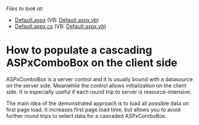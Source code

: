 <!-- default file list -->
*Files to look at*:

* [Default.aspx](./CS/WebSite/Default.aspx) (VB: [Default.aspx.vb](./VB/WebSite/Default.aspx.vb))
* [Default.aspx.cs](./CS/WebSite/Default.aspx.cs) (VB: [Default.aspx.vb](./VB/WebSite/Default.aspx.vb))
<!-- default file list end -->
# How to populate a cascading ASPxComboBox on the client side 


<p>ASPxComboBox is a server control and it is usually bound with a datasource on the server side. Meanwhile the control allows initialization on the client side. It is especially useful if each round trip to server is resource-intensive.</p><p>The main idea of the demonstrated approach is to load all possible data on first page load. It increases first page load time, but allows you to avoid further round trips to select data for a cascaded ASPxComboBox.</p>

<br/>


